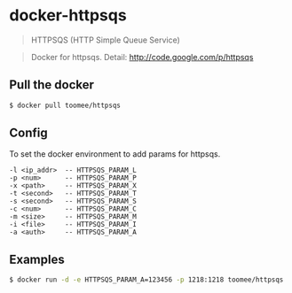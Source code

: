 # docker-httpsqs

> HTTPSQS (HTTP Simple Queue Service)

> Docker for httpsqs. Detail: http://code.google.com/p/httpsqs

## Pull the docker

```sh
$ docker pull toomee/httpsqs
```

## Config

To set the docker environment to add params for httpsqs.

```
-l <ip_addr>  -- HTTPSQS_PARAM_L
-p <num>      -- HTTPSQS_PARAM_P
-x <path>     -- HTTPSQS_PARAM_X
-t <second>   -- HTTPSQS_PARAM_T
-s <second>   -- HTTPSQS_PARAM_S
-c <num>      -- HTTPSQS_PARAM_C
-m <size>     -- HTTPSQS_PARAM_M
-i <file>     -- HTTPSQS_PARAM_I
-a <auth>     -- HTTPSQS_PARAM_A
```

## Examples

```sh
$ docker run -d -e HTTPSQS_PARAM_A=123456 -p 1218:1218 toomee/httpsqs
```
